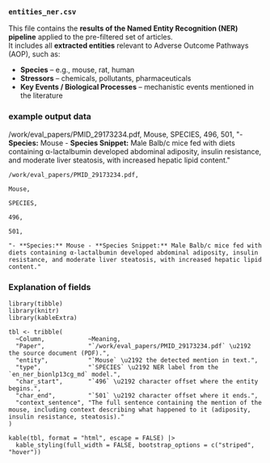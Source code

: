 ### `entities_ner.csv`

This file contains the **results of the Named Entity Recognition (NER) pipeline** applied to the pre-filtered set of articles.  
It includes all **extracted entities** relevant to Adverse Outcome Pathways (AOP), such as:

- **Species** – e.g., mouse, rat, human  
- **Stressors** – chemicals, pollutants, pharmaceuticals  
- **Key Events / Biological Processes** – mechanistic events mentioned in the literature  


### example output data

/work/eval_papers/PMID_29173234.pdf,
Mouse,
SPECIES,
496,
501,
"- **Species:** Mouse - **Species Snippet:** Male Balb/c mice fed with diets containing α-lactalbumin developed abdominal adiposity, insulin resistance, and moderate liver steatosis, with increased hepatic lipid content."

```csv
/work/eval_papers/PMID_29173234.pdf,
```
```csv
Mouse,
```
```csv
SPECIES,
```
```csv
496,
```
```csv
501,
```

```csv
"- **Species:** Mouse - **Species Snippet:** Male Balb/c mice fed with diets containing α-lactalbumin developed abdominal adiposity, insulin resistance, and moderate liver steatosis, with increased hepatic lipid content."
```

### Explanation of fields

```{r, echo=FALSE, message=FALSE, warning=FALSE}
library(tibble)
library(knitr)
library(kableExtra)

tbl <- tribble(
  ~Column,            ~Meaning,
  "Paper",            "`/work/eval_papers/PMID_29173234.pdf` \u2192 the source document (PDF).",
  "entity",           "`Mouse` \u2192 the detected mention in text.",
  "type",             "`SPECIES` \u2192 NER label from the `en_ner_bionlp13cg_md` model.",
  "char_start",       "`496` \u2192 character offset where the entity begins.",
  "char_end",         "`501` \u2192 character offset where it ends.",
  "context_sentence", "The full sentence containing the mention of the mouse, including context describing what happened to it (adiposity, insulin resistance, steatosis)."
)

kable(tbl, format = "html", escape = FALSE) |>
  kable_styling(full_width = FALSE, bootstrap_options = c("striped", "hover"))
```

